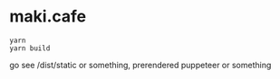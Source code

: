 # maki.cafe

```
yarn
yarn build
```

go see /dist/static or something, prerendered puppeteer or something
